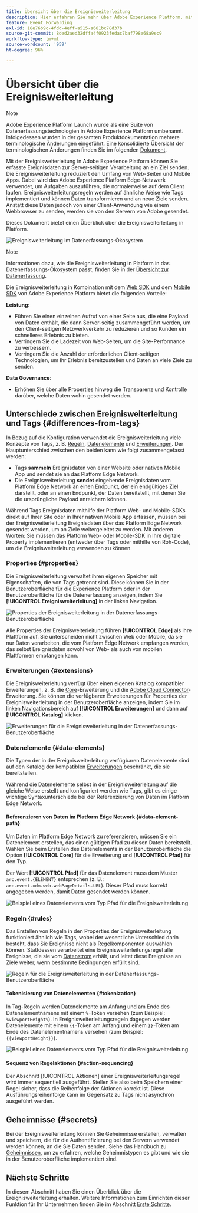 ```yaml
---
title: Übersicht über die Ereignisweiterleitung
description: Hier erfahren Sie mehr über Adobe Experience Platform, mit dessen Hilfe Sie über das Platform Edge-Netzwerk Aufgaben ausführen können, ohne dabei Ihre Tag-Implementierung zu ändern.
feature: Event Forwarding
exl-id: 18e76b9c-4fdd-4eff-a515-a681bc78d37b
source-git-commit: 8ded2aed32dffa4f0923fedac7baf798e68a9ec9
workflow-type: tm+mt
source-wordcount: '959'
ht-degree: 96%

---
```


# Übersicht über die Ereignisweiterleitung

>[!NOTE]
>
>Adobe Experience Platform Launch wurde als eine Suite von Datenerfassungstechnologien in Adobe Experience Platform umbenannt. Infolgedessen wurden in der gesamten Produktdokumentation mehrere terminologische Änderungen eingeführt. Eine konsolidierte Übersicht der terminologischen Änderungen finden Sie im folgenden [Dokument](../../term-updates.md).

Mit der Ereignisweiterleitung in Adobe Experience Platform können Sie erfasste Ereignisdaten zur Server-seitigen Verarbeitung an ein Ziel senden. Die Ereignisweiterleitung reduziert den Umfang von Web-Seiten und Mobile Apps. Dabei wird das Adobe Experience Platform Edge-Netzwerk verwendet, um Aufgaben auszuführen, die normalerweise auf dem Client laufen. Ereignisweiterleitungsregeln werden auf ähnliche Weise wie Tags implementiert und können Daten transformieren und an neue Ziele senden. Anstatt diese Daten jedoch von einer Client-Anwendung wie einem Webbrowser zu senden, werden sie von den Servern von Adobe gesendet.

Dieses Dokument bietet einen Überblick über die Ereignisweiterleitung in Platform.

![Ereignisweiterleitung im Datenerfassungs-Ökosystem](../../../collection/images/home/event-forwarding.png)

>[!NOTE]
>
>Informationen dazu, wie die Ereignisweiterleitung in Platform in das Datenerfassungs-Ökosystem passt, finden Sie in der [Übersicht zur Datenerfassung](../../../collection/home.md).

Die Ereignisweiterleitung in Kombination mit dem [Web SDK](../../../edge/home.md) und dem [Mobile SDK](https://aep-sdks.gitbook.io/docs/) von Adobe Experience Platform bietet die folgenden Vorteile:

**Leistung**:

* Führen Sie einen einzelnen Aufruf von einer Seite aus, die eine Payload von Daten enthält, die dann Server-seitig zusammengeführt werden, um den Client-seitigen Netzwerkverkehr zu reduzieren und so Kunden ein schnelleres Erlebnis zu bieten.
* Verringern Sie die Ladezeit von Web-Seiten, um die Site-Performance zu verbessern.
* Verringern Sie die Anzahl der erforderlichen Client-seitigen Technologien, um Ihr Erlebnis bereitzustellen und Daten an viele Ziele zu senden.

**Data Governance**:

* Erhöhen Sie über alle Properties hinweg die Transparenz und Kontrolle darüber, welche Daten wohin gesendet werden.

## Unterschiede zwischen Ereignisweiterleitung und Tags {#differences-from-tags}

In Bezug auf die Konfiguration verwendet die Ereignisweiterleitung viele Konzepte von Tags, z. B. [Regeln](../managing-resources/rules.md), [Datenelemente](../managing-resources/data-elements.md) und [Erweiterungen](../managing-resources/extensions/overview.md). Der Hauptunterschied zwischen den beiden kann wie folgt zusammengefasst werden:

* Tags **sammeln** Ereignisdaten von einer Website oder nativen Mobile App und sendet sie an das Platform Edge Network.
* Die Ereignisweiterleitung **sendet** eingehende Ereignisdaten vom Platform Edge Network an einen Endpunkt, der ein endgültiges Ziel darstellt, oder an einen Endpunkt, der Daten bereitstellt, mit denen Sie die ursprüngliche Payload anreichern können.

Während Tags Ereignisdaten mithilfe der Platform Web- und Mobile-SDKs direkt auf Ihrer Site oder in Ihrer nativen Mobile App erfassen, müssen bei der Ereignisweiterleitung Ereignisdaten über das Platform Edge Network gesendet werden, um an Ziele weitergeleitet zu werden. Mit anderen Worten: Sie müssen das Platform Web- oder Mobile-SDK in Ihre digitale Property implementieren (entweder über Tags oder mithilfe von Roh-Code), um die Ereignisweiterleitung verwenden zu können.

### Properties {#properties}

Die Ereignisweiterleitung verwaltet ihren eigenen Speicher mit Eigenschaften, die von Tags getrennt sind. Diese können Sie in der Benutzeroberfläche für die Experience Platform oder in der Benutzeroberfläche für die Datenerfassung anzeigen, indem Sie **[!UICONTROL Ereignisweiterleitung]** in der linken Navigation.

![Properties der Ereignisweiterleitung in der Datenerfassungs-Benutzeroberfläche](../../images/ui/event-forwarding/overview/properties.png)

Alle Properties der Ereignisweiterleitung führen **[!UICONTROL Edge]** als ihre Plattform auf. Sie unterscheiden nicht zwischen Web oder Mobile, da sie nur Daten verarbeiten, die vom Platform Edge Network empfangen werden, das selbst Ereignisdaten sowohl von Web- als auch von mobilen Plattformen empfangen kann.

### Erweiterungen {#extensions}

Die Ereignisweiterleitung verfügt über einen eigenen Katalog kompatibler Erweiterungen, z. B. die [Core](../../extensions/web/core/event-forwarding.md)-Erweiterung und die [Adobe Cloud Connector](../../extensions/web/cloud-connector/overview.md)-Erweiterung. Sie können die verfügbaren Erweiterungen für Properties der Ereignisweiterleitung in der Benutzeroberfläche anzeigen, indem Sie im linken Navigationsbereich auf **[!UICONTROL Erweiterungen]** und dann auf **[!UICONTROL Katalog]** klicken.

![Erweiterungen für die Ereignisweiterleitung in der Datenerfassungs-Benutzeroberfläche](../../images/ui/event-forwarding/overview/extensions.png)

### Datenelemente {#data-elements}

Die Typen der in der Ereignisweiterleitung verfügbaren Datenelemente sind auf den Katalog der kompatiblen [Erweiterungen](#extensions) beschränkt, die sie bereitstellen.

Während die Datenelemente selbst in der Ereignisweiterleitung auf die gleiche Weise erstellt und konfiguriert werden wie Tags, gibt es einige wichtige Syntaxunterschiede bei der Referenzierung von Daten im Platform Edge Network.

#### Referenzieren von Daten im Platform Edge Network {#data-element-path}

Um Daten im Platform Edge Network zu referenzieren, müssen Sie ein Datenelement erstellen, das einen gültigen Pfad zu diesen Daten bereitstellt. Wählen Sie beim Erstellen des Datenelements in der Benutzeroberfläche die Option **[!UICONTROL Core]** für die Erweiterung und **[!UICONTROL Pfad]** für den Typ.

Der Wert **[!UICONTROL Pfad]** für das Datenelement muss dem Muster `arc.event.{ELEMENT}` entsprechen (z. B.: `arc.event.xdm.web.webPageDetails.URL`). Dieser Pfad muss korrekt angegeben werden, damit Daten gesendet werden können.

![Beispiel eines Datenelements vom Typ Pfad für die Ereignisweiterleitung](../../images/ui/event-forwarding/overview/data-reference.png)

### Regeln {#rules}

Das Erstellen von Regeln in den Properties der Ereignisweiterleitung funktioniert ähnlich wie Tags, wobei der wesentliche Unterschied darin besteht, dass Sie Ereignisse nicht als Regelkomponenten auswählen können. Stattdessen verarbeitet eine Ereignisweiterleitungsregel alle Ereignisse, die sie vom [Datenstrom](../../../edge/datastreams/overview.md) erhält, und leitet diese Ereignisse an Ziele weiter, wenn bestimmte Bedingungen erfüllt sind.

![Regeln für die Ereignisweiterleitung in der Datenerfassungs-Benutzeroberfläche](../../images/ui/event-forwarding/overview/rules.png)

#### Tokenisierung von Datenelementen {#tokenization}

In Tag-Regeln werden Datenelemente am Anfang und am Ende des Datenelementnamens mit einem `%`-Token versehen (zum Beispiel: `%viewportHeight%`). In Ereignisweiterleitungsregeln dagegen werden Datenelemente mit einem `{{`-Token am Anfang und einem `}}`-Token am Ende des Datenelementnamens versehen (zum Beispiel: `{{viewportHeight}}`).

![Beispiel eines Datenelements vom Typ Pfad für die Ereignisweiterleitung](../../images/ui/event-forwarding/overview/tokenization.png)

#### Sequenz von Regelaktionen {#action-sequencing}

Der Abschnitt [!UICONTROL Aktionen] einer Ereignisweiterleitungsregel wird immer sequentiell ausgeführt. Stellen Sie also beim Speichern einer Regel sicher, dass die Reihenfolge der Aktionen korrekt ist. Diese Ausführungsreihenfolge kann im Gegensatz zu Tags nicht asynchron ausgeführt werden.

## Geheimnisse {#secrets}

Bei der Ereignisweiterleitung können Sie Geheimnisse erstellen, verwalten und speichern, die für die Authentifizierung bei den Servern verwendet werden können, an die Sie Daten senden. Siehe das Handbuch zu [Geheimnissen](./secrets.md), um zu erfahren, welche Geheimnistypen es gibt und wie sie in der Benutzeroberfläche implementiert sind.

## Nächste Schritte

In diesem Abschnitt haben Sie einen Überblick über die Ereignisweiterleitung erhalten. Weitere Informationen zum Einrichten dieser Funktion für Ihr Unternehmen finden Sie im Abschnitt [Erste Schritte](./getting-started.md).
